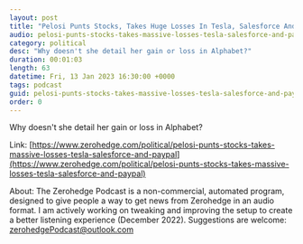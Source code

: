 ```yaml
---
layout: post
title: "Pelosi Punts Stocks, Takes Huge Losses In Tesla, Salesforce And PayPal"
audio: pelosi-punts-stocks-takes-massive-losses-tesla-salesforce-and-paypal-0
category: political
desc: "Why doesn't she detail her gain or loss in Alphabet?"
duration: 00:01:03
length: 63
datetime: Fri, 13 Jan 2023 16:30:00 +0000
tags: podcast
guid: pelosi-punts-stocks-takes-massive-losses-tesla-salesforce-and-paypal-0
order: 0
---
```

Why doesn't she detail her gain or loss in Alphabet?

Link: [https://www.zerohedge.com/political/pelosi-punts-stocks-takes-massive-losses-tesla-salesforce-and-paypal](https://www.zerohedge.com/political/pelosi-punts-stocks-takes-massive-losses-tesla-salesforce-and-paypal)

About: The Zerohedge Podcast is a non-commercial, automated program, designed to give people a way to get news from Zerohedge in an audio format.  I am actively working on tweaking and improving the setup to create a better listening experience (December 2022).  Suggestions are welcome: [zerohedgePodcast@outlook.com](mailto:zerohedgePodcast@outlook.com)